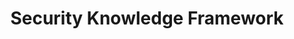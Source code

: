 ---
title        : Security Knowledge Framework
type         : training-session
track        : OWASP Projects
topics       :
when_week    : two
when_day     : 12th - Friday
when_time    : WS-2
hey_summit   : https://pre-summit-training-sessions.heysummit.com/talks/security-knowledge-framework/
session_slack:
status       : draft           # draft, review-content, done
description  : TBD
organizers   : 
        - Daniel Cuthbert
        - Andrew van der Stock
---
